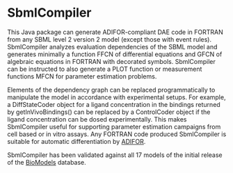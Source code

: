 SbmlCompiler
============

This Java package can generate ADIFOR-compliant DAE code in FORTRAN from any
SBML level 2 version 2 model (except those with event rules). SbmlCompiler
analyzes evaluation dependencies of the SBML model and generates minimally a
function FFCN of differential equations and GFCN of algebraic equations in
FORTRAN with decorated symbols. SbmlCompiler can be instructed to also generate
a PLOT function or measurement functions MFCN for parameter estimation problems.

Elements of the dependency graph can be replaced programmatically to manipulate
the model in accordance with experimental setups. For example, a DiffStateCoder
object for a ligand concentration in the bindings returned by getInVivoBindings()
can be replaced by a ControlCoder object if the ligand concentration can be
dosed experimentally. This makes SbmlCompiler useful for supporting parameter
estimation campaigns from cell based or in vitro assays. Any FORTRAN code
produced SbmlCompiler is suitable for automatic differentiation by
<a href="www.mcs.anl.gov/adifor">ADIFOR</a>.

SbmlCompiler has been validated against all 17 models of the initial release of
the <a href="www.ebi.ac.uk/biomodels/">BioModels</a> database.
